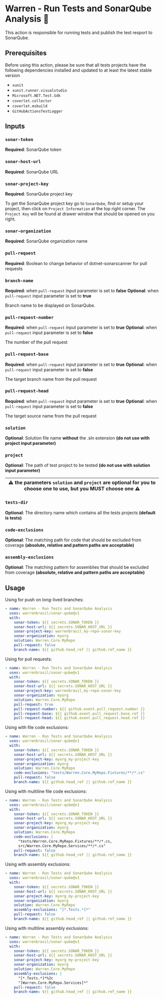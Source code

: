 # Warren - Run Tests and SonarQube Analysis :test_tube:

This action is responsible for running tests and publish the test resport to SonarQube.

## Prerequisites

Before using this action, please be sure that all tests projects have the following dependencies installed and updated to at least the latest stable version

- `xunit`
- `xunit.runner.visualstudio`
- `Microsoft.NET.Test.Sdk`
- `coverlet.collector`
- `coverlet.msbuild`
- `GitHubActionsTestLogger`

## Inputs

### `sonar-token`

**Required**: SonarQube token

### `sonar-host-url`

**Required**: SonarQube URL

### `sonar-project-key`

**Required**: SonarQube project key

To get the SonarQube project key go to `SonarQube`, find or setup your project, then click on `Project Information` at the top right corner. The `Project Key` will be found at drawer window that should be opened on you right.

### `sonar-organization`

**Required**: SonarQube organization name

### `pull-request`

**Required**: Boolean to change behavior of dotnet-sonarscanner for pull requests

### `branch-name`

**Required**: when `pull-request` input parameter is set to **false**
**Optional**: when `pull-request` input parameter is set to **true**

Branch name to be displayed on SonarQube.

### `pull-request-number`

**Required**: when `pull-request` input parameter is set to **true**
**Optional**: when `pull-request` input parameter is set to **false**

The number of the pull request

### `pull-request-base`

**Required**: when `pull-request` input parameter is set to **true**
**Optional**: when `pull-request` input parameter is set to **false**

The target branch name from the pull request

### `pull-request-head`

**Required**: when `pull-request` input parameter is set to **true**
**Optional**: when `pull-request` input parameter is set to **false**

The target source name from the pull request

### `solution`

**Optional**: Solution file name **without** the .sln extension **(do not use with project input parameter)**

### `project`

**Optional**: The path of test project to be tested **(do not use with solution input parameter)**

| :warning: the parameters `solution` and `project` are optional for you to choose one to use, but you **MUST** choose one :warning: |
| ---------------------------------------------------------------------------------------------------------------------------------- |

### `tests-dir`

**Optional**: The directory name which contains all the tests projects **(default is tests)**

### `code-exclusions`

**Optional**: The matching path for code that should be excluded from coverage **(absolute, relative and pattern paths are acceptable)**

### `assembly-exclusions`

**Optional**: The matching pattern for assemblies that should be excluded from coverage **(absolute, relative and pattern paths are acceptable)**

## Usage

Using for push on long-lived branches:

```yml
- name: Warren - Run Tests and SonarQube Analysis
  uses: warrenbrasil/sonar-qube@v1
  with:
    sonar-token: ${{ secrets.SONAR_TOKEN }}
    sonar-host-url: ${{ secrets.SONAR_HOST_URL }}
    sonar-project-key: warrenbrasil_my-repo-sonar-key
    sonar-organization: myorg
    solution: Warren.Core.MyRepo
    pull-request: false
    branch-name: ${{ github.head_ref || github.ref_name }}
```

Using for pull requests:

```yml
- name: Warren - Run Tests and SonarQube Analysis
  uses: warrenbrasil/sonar-qube@v1
  with:
    sonar-token: ${{ secrets.SONAR_TOKEN }}
    sonar-host-url: ${{ secrets.SONAR_HOST_URL }}
    sonar-project-key: warrenbrasil_my-repo-sonar-key
    sonar-organization: myorg
    solution: Warren.Core.MyRepo
    pull-request: true
    pull-request-number: ${{ github.event.pull_request.number }}
    pull-request-base: ${{ github.event.pull_request.base.ref }}
    pull-request-head: ${{ github.event.pull_request.head.ref }}
```

Using with file code exclusions:

```yml
- name: Warren - Run Tests and SonarQube Analysis
  uses: warrenbrasil/sonar-qube@v1
  with:
    sonar-token: ${{ secrets.SONAR_TOKEN }}
    sonar-host-url: ${{ secrets.SONAR_HOST_URL }}
    sonar-project-key: myorg_my-project-key
    sonar-organization: myorg
    solution: Warren.Core.MyRepo
    code-exclusions: "tests/Warren.Core.MyRepo.Fixtures/**/*.cs"
    pull-request: false
    branch-name: ${{ github.head_ref || github.ref_name }}
```

Using with multiline file code exclusions:

```yml
- name: Warren - Run Tests and SonarQube Analysis
  uses: warrenbrasil/sonar-qube@v1
  with:
    sonar-token: ${{ secrets.SONAR_TOKEN }}
    sonar-host-url: ${{ secrets.SONAR_HOST_URL }}
    sonar-project-key: myorg_my-project-key
    sonar-organization: myorg
    solution: Warren.Core.MyRepo
    code-exclusions: |
      "tests/Warren.Core.MyRepo.Fixtures/**/*.cs,
      src/Warren.Core.MyRepo.Services/**/*.cs"
    pull-request: false
    branch-name: ${{ github.head_ref || github.ref_name }}
```

Using with assembly exclusions:

```yml
- name: Warren - Run Tests and SonarQube Analysis
  uses: warrenbrasil/sonar-qube@v1
  with:
    sonar-token: ${{ secrets.SONAR_TOKEN }}
    sonar-host-url: ${{ secrets.SONAR_HOST_URL }}
    sonar-project-key: myorg_my-project-key
    sonar-organization: myorg
    solution: Warren.Core.MyRepo
    assembly-exclusions: "[*.Tests.*]*"
    pull-request: false
    branch-name: ${{ github.head_ref || github.ref_name }}
```

Using with multiline assembly exclusions:

```yml
- name: Warren - Run Tests and SonarQube Analysis
  uses: warrenbrasil/sonar-qube@v1
  with:
    sonar-token: ${{ secrets.SONAR_TOKEN }}
    sonar-host-url: ${{ secrets.SONAR_HOST_URL }}
    sonar-project-key: myorg_my-project-key
    sonar-organization: myorg
    solution: Warren.Core.MyRepo
    assembly-exclusions: |
      "[*.Tests.*]*%2c
      "[Warren.Core.MyRepo.Services]*"
    pull-request: false
    branch-name: ${{ github.head_ref || github.ref_name }}
```
